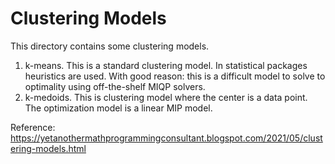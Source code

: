 # Clustering Models

This directory contains some clustering models.

1. k-means. This is a standard clustering model. In statistical packages heuristics are used. With good reason: this is a difficult model to solve to optimality using off-the-shelf MIQP solvers.
2. k-medoids. This is clustering model where the center is a data point. The optimization model is a linear MIP model.

Reference: https://yetanothermathprogrammingconsultant.blogspot.com/2021/05/clustering-models.html
